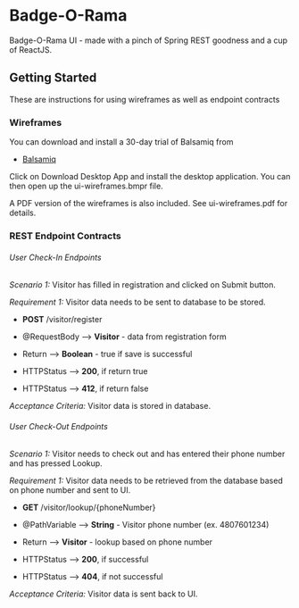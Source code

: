 # Badge-O-Rama

Badge-O-Rama UI - made with a pinch of Spring REST goodness and a cup of ReactJS.

## Getting Started

These are instructions for using wireframes as well as endpoint contracts

### Wireframes

You can download and install a 30-day trial of Balsamiq from

* [Balsamiq](https://balsamiq.com)

Click on Download Desktop App and install the desktop application.  You can then open up the ui-wireframes.bmpr file.

A PDF version of the wireframes is also included.  See ui-wireframes.pdf for details.

### REST Endpoint Contracts

###### User Check-In Endpoints

*Scenario 1:*  Visitor has filled in registration and clicked on Submit button.

*Requirement 1:*  Visitor data needs to be sent to database to be stored.

* **POST** /visitor/register

* @RequestBody --> **Visitor** - data from registration form

* Return --> **Boolean** - true if save is successful

* HTTPStatus --> **200**, if return true

* HTTPStatus --> **412**, if return false

*Acceptance Criteria:*  Visitor data is stored in database.

###### User Check-Out Endpoints

*Scenario 1:*  Visitor needs to check out and has entered their phone number and has pressed Lookup.

*Requirement 1:*  Visitor data needs to be retrieved from the database based on phone number and sent to UI.

* **GET** /visitor/lookup/{phoneNumber}

* @PathVariable --> **String** - Visitor phone number (ex. 4807601234)

* Return --> **Visitor** - lookup based on phone number

* HTTPStatus --> **200**, if successful

* HTTPStatus --> **404**, if not successful

*Acceptance Criteria:*  Visitor data is sent back to UI.